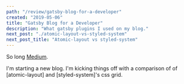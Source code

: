 ```yaml
---
path: "/review/gatsby-blog-for-a-developer"
created: "2019-05-06"
title: "Gatsby Blog for a Developer"
description: "What gatsby plugins I used on my blog."
next_post: "./atomic-layout-vs-styled-system"
next_post_title: "Atomic-layout vs styled-system"
---
```


So long [Medium](https://medium.com/@hermanhasawish).

I'm starting a new blog. I'm kicking things off with a comparison of of [atomic-layout] and [styled-system]'s css grid.

